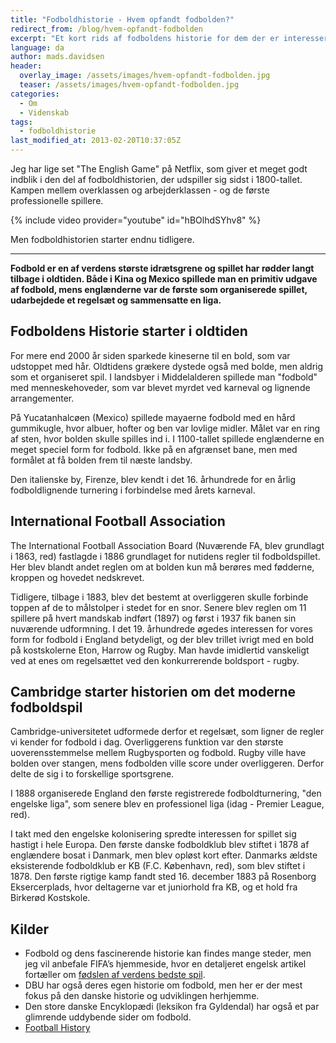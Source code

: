 ```yaml
---
title: "Fodboldhistorie - Hvem opfandt fodbolden?"
redirect_from: /blog/hvem-opfandt-fodbolden
excerpt: "Et kort rids af fodboldens historie for dem der er interesseret i fodboldhistorie."
language: da
author: mads.davidsen
header:
  overlay_image: /assets/images/hvem-opfandt-fodbolden.jpg
  teaser: /assets/images/hvem-opfandt-fodbolden.jpg
categories:
  - Om
  - Videnskab
tags:
  - fodboldhistorie
last_modified_at: 2013-02-20T10:37:05Z
---
```


Jeg har lige set "The English Game" på Netflix, som giver et meget godt indblik i den del af fodboldhistorien, der udspiller sig sidst i 1800-tallet. Kampen mellem overklassen og arbejderklassen - og de første professionelle spillere.

{% include video provider="youtube" id="hBOlhdSYhv8" %}

Men fodboldhistorien starter endnu tidligere.

***

**Fodbold er en af verdens største idrætsgrene og spillet har rødder langt tilbage i oldtiden. Både i Kina og Mexico spillede man en primitiv udgave af fodbold, mens englænderne var de første som organiserede spillet, udarbejdede et regelsæt og sammensatte en liga.**

## Fodboldens Historie starter i oldtiden

For mere end 2000 år siden sparkede kineserne til en bold, som var udstoppet med hår. Oldtidens grækere dystede også med bolde, men aldrig som et organiseret spil. I landsbyer i Middelalderen spillede man "fodbold" med menneskehoveder, som var blevet myrdet ved karneval og lignende arrangementer.

På Yucatanhalcøen (Mexico) spillede mayaerne fodbold med en hård gummikugle, hvor albuer, hofter og ben var lovlige midler. Målet var en ring af sten, hvor bolden skulle spilles ind i. I 1100-tallet spillede englænderne en meget speciel form for fodbold. Ikke på en afgrænset bane, men med formålet at få bolden frem til næste landsby.

Den italienske by, Firenze, blev kendt i det 16. århundrede for en årlig fodboldlignende turnering i forbindelse med årets karneval. 

## International Football Association

The International Football Association Board (Nuværende FA, blev grundlagt i 1863, red) fastlagde i 1886 grundlaget for nutidens regler til fodboldspillet. Her blev blandt andet reglen om at bolden kun må berøres med fødderne, kroppen og hovedet nedskrevet.

Tidligere, tilbage i 1883, blev det bestemt at overliggeren skulle forbinde toppen af de to målstolper i stedet for en snor. Senere blev reglen om 11 spillere på hvert mandskab indført (1897) og først i 1937 fik banen sin nuværende udformning. I det 19. århundrede øgedes interessen for vores form for fodbold i England betydeligt, og der blev trillet ivrigt med en bold på kostskolerne Eton, Harrow og Rugby. Man havde imidlertid vanskeligt ved at enes om regelsættet ved den konkurrerende boldsport - rugby.

## Cambridge starter historien om det moderne fodboldspil

Cambridge-universitetet udformede derfor et regelsæt, som ligner de regler vi kender for fodbold i dag. Overliggerens funktion var den største uoverensstemmelse mellem Rugbysporten og fodbold. Rugby ville have bolden over stangen, mens fodbolden ville score under overliggeren. Derfor delte de sig i to forskellige sportsgrene.

I 1888 organiserede England den første registrerede fodboldturnering, "den engelske liga", som senere blev en professionel liga (idag - Premier League, red).

I takt med den engelske kolonisering spredte interessen for spillet sig hastigt i hele Europa. Den første danske fodboldklub blev stiftet i 1878 af englændere bosat i Danmark, men blev opløst kort efter. Danmarks ældste eksisterende fodboldklub er KB (F.C. København, red), som blev stiftet i 1878. Den første rigtige kamp fandt sted 16. december 1883 på Rosenborg Eksercerplads, hvor deltagerne var et juniorhold fra KB, og et hold fra Birkerød Kostskole.

Kilder
------

- Fodbold og dens fascinerende historie kan findes mange steder, men jeg vil anbefale FIFA’s hjemmeside, hvor en detaljeret engelsk artikel fortæller om [fødslen af verdens bedste spil](http://www.fifa.com/).
- DBU har også deres egen historie om fodbold, men her er der mest fokus på den danske historie og udviklingen herhjemme.
- Den store danske Encyklopædi (leksikon fra Gyldendal) har også et par glimrende uddybende sider om fodbold.
- [Football History](https://www.footballhistory.org/)
